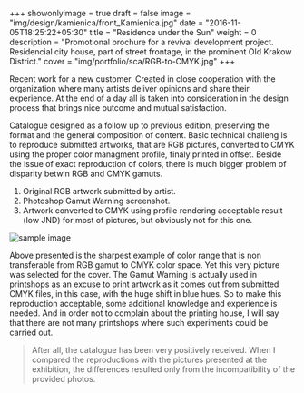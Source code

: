 +++
showonlyimage = true
draft = false
image = "img/design/kamienica/front_Kamienica.jpg"
date = "2016-11-05T18:25:22+05:30"
title = "Residence under the Sun"
weight = 0
description = "Promotional brochure for a revival development project. Residencial city house, part of street frontage, in the prominent Old Krakow District."
cover = "img/portfolio/sca/RGB-to-CMYK.jpg"
+++

Recent work for a new customer. Created in close cooperation with the organization where many artists deliver opinions and share their experience. At the end of a day all is taken into consideration in the design process that brings nice outcome and mutual satisfaction.

<!--more-->
Catalogue designed as a follow up to previous edition, preserving the format and the general composition of content.
Basic technical challeng is to reproduce submitted artworks, that are RGB pictures, converted to CMYK using the proper color managment profile, finaly printed in offset. Beside the issue of exact reproduction of colors, there is much bigger problem of disparity betwin RGB and CMYK gamuts.

1. Original RGB artwork submitted by artist.
2. Photoshop Gamut Warning screenshot.
3. Artwork converted to CMYK using profile rendering acceptable result (low JND) for most of pictures, but obviously not for this one.

![sample image](/img/portfolio/sca/selected_for_cover_with-Gamut.jpg)

Above presented is the sharpest example of color range that is non transferable from RGB gamut to CMYK color space. Yet this very picture was selected for the cover.
The Gamut Warning is actually used in printshops as an excuse to print artwork as it comes out from submitted CMYK files, in this case, with the huge shift in blue hues. So to make this reproduction acceptable, some additional knowledge and experience is needed. And in order not to complain about the printing house, I will say that there are not many printshops where such experiments could be carried out.

> After all, the catalogue has been very positively received. When I compared the reproductions with the pictures presented at the exhibition, the differences resulted only from the incompatibility of the provided photos.
